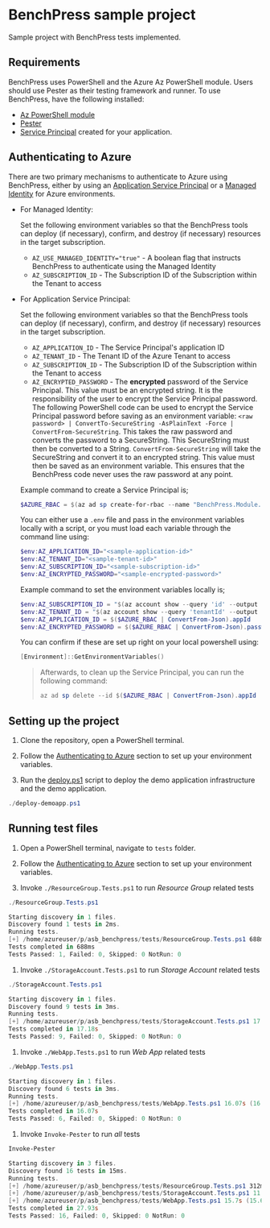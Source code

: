 # BenchPress sample project

Sample project with BenchPress tests implemented.

## Requirements

BenchPress uses PowerShell and the Azure Az PowerShell module. Users should use Pester as their testing framework and runner. To use BenchPress, have the following installed:

- [Az PowerShell module](https://learn.microsoft.com/en-us/powershell/azure/install-az-ps?view=azps-9.3.0)
- [Pester](https://pester.dev/docs/introduction/installation)
- [Service Principal](https://learn.microsoft.com/en-us/azure/active-directory/develop/howto-create-service-principal-portal) created for your application.

## Authenticating to Azure

There are two primary mechanisms to authenticate to Azure using BenchPress, either by using an [Application Service Principal](https://learn.microsoft.com/en-us/azure/active-directory/develop/app-objects-and-service-principals?tabs=browser#service-principal-object) or a [Managed Identity](https://learn.microsoft.com/en-us/azure/active-directory/managed-identities-azure-resources/overview) for Azure environments.

- For Managed Identity:

  Set the following environment variables so that the BenchPress tools can deploy (if necessary), confirm, and destroy (if necessary) resources in the target subscription.

  - `AZ_USE_MANAGED_IDENTITY="true"` - A boolean flag that instructs BenchPress to authenticate using the Managed Identity
  - `AZ_SUBSCRIPTION_ID` - The Subscription ID of the Subscription within the Tenant to access

- For Application Service Principal:

  Set the following environment variables so that the BenchPress tools can deploy (if necessary), confirm, and destroy (if necessary) resources in the target subscription.

  - `AZ_APPLICATION_ID` - The Service Principal's application ID
  - `AZ_TENANT_ID` - The Tenant ID of the Azure Tenant to access
  - `AZ_SUBSCRIPTION_ID` - The Subscription ID of the Subscription within the Tenant to access
  - `AZ_ENCRYPTED_PASSWORD` - The **encrypted** password of the Service Principal. This value must be an encrypted string. It is the responsibility of the user to encrypt the Service Principal password. The following PowerShell code can be used to encrypt the Service Principal password before saving as an environment variable: `<raw password> | ConvertTo-SecureString -AsPlainText -Force | ConvertFrom-SecureString`. This takes the raw password and converts the password to a SecureString. This SecureString must then be converted to a String. `ConvertFrom-SecureString` will take the SecureString and convert it to an encrypted string. This value must then be saved as an environment variable. This ensures that the BenchPress code never uses the raw password at any point.

  Example command to create a Service Principal is;

  ```powershell
  $AZURE_RBAC = $(az ad sp create-for-rbac --name "BenchPress.Module.Contributor" --role contributor --scopes /subscriptions/$(az account show --query "id" --output "tsv"))
  ```

  You can either use a `.env` file and pass in the environment variables locally with a script, or you must load each variable through the command line using:

  ```PowerShell
  $env:AZ_APPLICATION_ID="<sample-application-id>"
  $env:AZ_TENANT_ID="<sample-tenant-id>"
  $env:AZ_SUBSCRIPTION_ID="<sample-subscription-id>"
  $env:AZ_ENCRYPTED_PASSWORD="<sample-encrypted-password>"
  ```

  Example command to set the environment variables locally is;

  ```powershell
  $env:AZ_SUBSCRIPTION_ID = "$(az account show --query 'id' --output tsv)"
  $env:AZ_TENANT_ID = "$(az account show --query 'tenantId' --output tsv)"
  $env:AZ_APPLICATION_ID = $($AZURE_RBAC | ConvertFrom-Json).appId
  $env:AZ_ENCRYPTED_PASSWORD = $($AZURE_RBAC | ConvertFrom-Json).password | ConvertTo-SecureString -AsPlainText -Force | ConvertFrom-SecureString
  ```

  You can confirm if these are set up right on your local powershell using:

  ```PowerShell
  [Environment]::GetEnvironmentVariables()
  ```

  > Afterwards, to clean up the Service Principal, you can run the following command:
  >
  > ```powershell
  > az ad sp delete --id $($AZURE_RBAC | ConvertFrom-Json).appId
  > ```

## Setting up the project

1. Clone the repository, open a PowerShell terminal.

1. Follow the [Authenticating to Azure](#authenticating-to-azure) section to set up your environment variables.

1. Run the [deploy.ps1](deploy.ps1) script to deploy the demo application infrastructure and the demo application.

  ```Powershell
  ./deploy-demoapp.ps1
  ```

## Running test files

1. Open a PowerShell terminal, navigate to `tests` folder.

1. Follow the [Authenticating to Azure](#authenticating-to-azure) section to set up your environment variables.

1. Invoke `./ResourceGroup.Tests.ps1` to run _Resource Group_ related tests

  ```PowerShell
  ./ResourceGroup.Tests.ps1

  Starting discovery in 1 files.
  Discovery found 1 tests in 2ms.
  Running tests.
  [+] /home/azureuser/p/asb_benchpress/tests/ResourceGroup.Tests.ps1 688ms (680ms|6ms)
  Tests completed in 688ms
  Tests Passed: 1, Failed: 0, Skipped: 0 NotRun: 0
  ```

1. Invoke `./StorageAccount.Tests.ps1` to run _Storage Account_ related tests

  ```PowerShell
  ./StorageAccount.Tests.ps1

  Starting discovery in 1 files.
  Discovery found 9 tests in 3ms.
  Running tests.
  [+] /home/azureuser/p/asb_benchpress/tests/StorageAccount.Tests.ps1 17.18s (17.16s|17ms)
  Tests completed in 17.18s
  Tests Passed: 9, Failed: 0, Skipped: 0 NotRun: 0
  ```

1. Invoke `./WebApp.Tests.ps1` to run _Web App_ related tests

  ```PowerShell
  ./WebApp.Tests.ps1

  Starting discovery in 1 files.
  Discovery found 6 tests in 3ms.
  Running tests.
  [+] /home/azureuser/p/asb_benchpress/tests/WebApp.Tests.ps1 16.07s (16.04s|26ms)
  Tests completed in 16.07s
  Tests Passed: 6, Failed: 0, Skipped: 0 NotRun: 0
  ```

1. Invoke `Invoke-Pester` to run _all_ tests

  ```PowerShell
  Invoke-Pester

  Starting discovery in 3 files.
  Discovery found 16 tests in 15ms.
  Running tests.
  [+] /home/azureuser/p/asb_benchpress/tests/ResourceGroup.Tests.ps1 312ms (305ms|6ms)
  [+] /home/azureuser/p/asb_benchpress/tests/StorageAccount.Tests.ps1 11.92s (11.88s|24ms)
  [+] /home/azureuser/p/asb_benchpress/tests/WebApp.Tests.ps1 15.7s (15.67s|26ms)
  Tests completed in 27.93s
  Tests Passed: 16, Failed: 0, Skipped: 0 NotRun: 0
  ```
